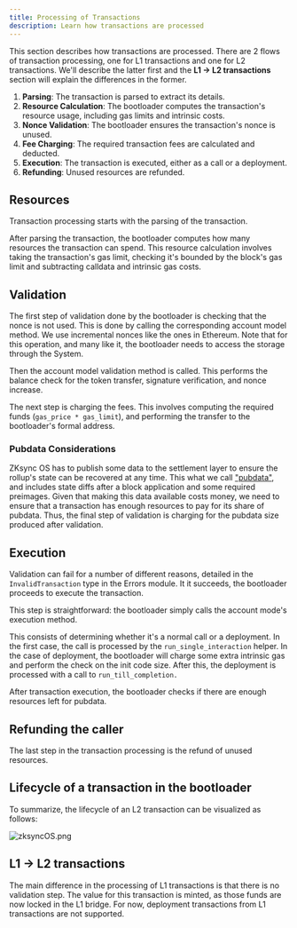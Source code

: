 ```yaml
---
title: Processing of Transactions
description: Learn how transactions are processed
---
```


This section describes how transactions are processed. There are 2 flows of transaction processing, one for L1 transactions and one for L2
transactions. We'll describe the latter first and the **L1 -> L2 transactions** section will explain the differences in the former.

1. **Parsing**: The transaction is parsed to extract its details.
2. **Resource Calculation**: The bootloader computes the transaction's resource usage, including gas limits and intrinsic costs.
3. **Nonce Validation**: The bootloader ensures the transaction's nonce is unused.
4. **Fee Charging**: The required transaction fees are calculated and deducted.
5. **Execution**: The transaction is executed, either as a call or a deployment.
6. **Refunding**: Unused resources are refunded.

## Resources

Transaction processing starts with the parsing of the transaction.

After parsing the transaction, the bootloader computes how many resources the transaction can spend. This resource calculation involves taking the
transaction's gas limit, checking it's bounded by the block's gas limit and subtracting calldata and intrinsic gas costs.

## Validation

The first step of validation done by the bootloader is checking that the nonce is not used. This is done by calling the corresponding account
model method. We use incremental nonces like the ones in Ethereum. Note that for this operation, and many like it, the bootloader needs
to access the storage through the System.

Then the account model validation method is called. This performs the balance check for the token transfer, signature verification,
and nonce increase.

The next step is charging the fees. This involves computing the required funds (`gas_price * gas_limit`), and
performing the transfer to the bootloader's formal address.

### Pubdata Considerations

ZKsync OS has to publish some data to the settlement layer to ensure the rollup's state can be recovered at any time.
This what we call ["pubdata"](/zksync-protocol/zksync-era/contracts/handling-pubdata), and includes state diffs after a block
application and some required preimages. Given that making this data available costs money, we need to ensure that a transaction has enough
resources to pay for its share of pubdata. Thus, the final step of validation is charging for the pubdata size produced after validation.

## Execution

Validation can fail for a number of different reasons, detailed in the `InvalidTransaction` type in the Errors module.
It it succeeds, the bootloader proceeds to execute the transaction.

This step is straightforward: the bootloader simply calls the account mode's execution method.

This consists of determining whether it's a normal call or a deployment. In the first case, the call is processed by
the `run_single_interaction` helper. In the case of deployment, the bootloader will charge some extra intrinsic gas and perform the check on the
init code size. After this, the deployment is processed with a call to `run_till_completion.`

After transaction execution, the bootloader checks if there are enough resources left for pubdata.

## Refunding the caller

The last step in the transaction processing is the refund of unused resources.

## Lifecycle of a transaction in the bootloader

To summarize, the lifecycle of an L2 transaction can be visualized as follows:

![zksyncOS.png](/images/zksyncos-airbender/tx_lifecycle.png)

## L1 -> L2 transactions

The main difference in the processing of L1 transactions is that there is no validation step. The value for this transaction is minted, as those
funds are now locked in the L1 bridge. For now, deployment transactions from L1 transactions are not supported.
